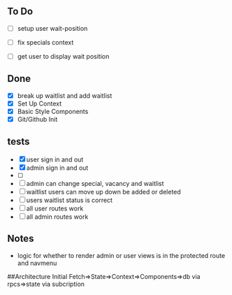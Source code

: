 ## To Do
- [ ] setup user wait-position
- [ ] fix specials context
- [ ] get user to display wait position



## Done
- [x] break up waitlist and add waitlist
- [x] Set Up Context
- [x] Basic Style Components
- [x] Git/Github Init

## tests
- [X] user sign in and out
- [X] admin sign in and out
- [ ] 
- [ ] admin can change special, vacancy and waitlist
- [ ] waitlist users can move up down be added or deleted
- [ ] users waitlist status is correct
- [ ] all user routes work
- [ ] all admin routes work
## Notes
- logic for whether to render admin or user views is in the protected route and navmenu

##Architecture
Initial Fetch=>State=>Context=>Components=>db via rpcs=>state via subcription